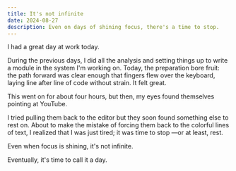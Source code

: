 ```yaml
---
title: It's not infinite
date: 2024-08-27
description: Even on days of shining focus, there's a time to stop.
---
```


I had a great day at work today. 

During the previous days, I did all the analysis and setting things up to write a module in the system I'm working on. Today, the preparation bore fruit: the path forward was clear enough that fingers flew over the keyboard, laying line after line of code without strain. It felt great.

This went on for about four hours, but then, my eyes found themselves pointing at YouTube.

I tried pulling them back to the editor but they soon found something else to rest on. About to make the mistake of forcing them back to the colorful lines of text, I realized that I was just tired; it was time to stop —or at least, rest.

Even when focus is shining, it's not infinite.

Eventually, it's time to call it a day.
